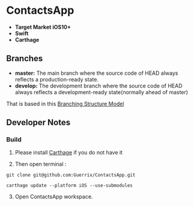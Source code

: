 # ContactsApp

*   __Target Market iOS10+__
*   __Swift__
*   __Carthage__


## Branches

*   __master:__ The main branch where the source code of HEAD always reflects a production-ready state.
*   __develop:__ The development branch where the source code of HEAD always reflects a development-ready state(normally ahead of master)

That is based in this [Branching Structure Model](http://nvie.com/posts/a-successful-git-branching-model/)



## Developer Notes
### Build
 1. Please install [Carthage](https://github.com/Carthage/Carthage#installing-carthage) if you do not have it

 2. Then open terminal :

 `git clone git@github.com:Guerrix/ContactsApp.git`

 `carthage update --platform iOS --use-submodules`

 3. Open ContactsApp workspace.
